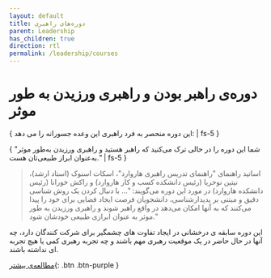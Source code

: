```yaml
---
layout: default
title: دوره‌های راهبری
parent: Leadership
has_children: true
direction: rtl
permalink: /leadership/courses
---
```


# دوره‌ی راهبر بودن و راهبری ورزیدن به طور موثر

{ این دوره منحصر به فرد راهبری این وعده جسورانه را می دهد: | fs-5 }

{ "شما این دوره را در حالی ‌ترک می‌کنید که راهبر هستید و راهبری ورزیدن به‌طور موثر به‌عنوان ابراز طبیعی‌تان هست." | fs-5 }

> اساتید راهنمای "راهنمای تدریس راهبری هاروارد"، اسکات اسنوک (استاد ارشد)، نیتین نوحریا (رئیس دانشکده کسب و کار هاروارد) و راکش خورانا (رئیس دانشکده هاروارد) در مورد این دوره می‌گویند: "... با دنبال کردن یک روش شناسی دقیق و مبتنی بر پدیدارشناسی، دانشجویان فرصت ایجاد فضایی برای خود را پیدا می‌کنند که به آنها امکان می‌دهد در واقع راهبر شوند و راهبری ورزیدن به طور موثر به عنوان ابرازی طبیعی خودشان شود."

این دوره سابقه ی درخشانی در ایجاد تفاوت های چشمگیر برای شرکت کنندگان دارد، چه آنها در حال حاضر در یک موقعیت رهبری مهم باشند و چه تجربه رهبری کمی یا هیچ تجربه ای نداشته باشند.

[مطالعه‌ی بیشتر](/conversational-domain){: .btn .btn-purple }
